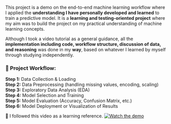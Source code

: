 This project is a demo on the end-to-end machine learning workflow where I applied  the **understanding I have personally developed and learned** to train a predictive model. It is a **learning and testing-oriented project** where my aim was to build the project on my practical understanding of machine learning concepts.

Although I took a video tutorial as a general guidance, all the **implementation including code, workflow structure, discussion of data, and reasoning** was done in my **way**, based on whatever I learned by myself through studying independently.

### 🔁 Project Workflow:
 **Step 1:** Data Collection & Loading  
 **Step 2:** Data Preprocessing (handling missing values, encoding, scaling)  
 **Step 3:** Exploratory Data Analysis (EDA)  
 **Step 4:** Model Selection and Training  
 **Step 5:** Model Evaluation (Accuracy, Confusion Matrix, etc.)  
 **Step 6:** Model Deployment or Visualization of Results
  
 📌 I followed this video as a learning reference.
[![Watch the demo](https://img.youtube.com/vi/dr7z7a_8lQw/0.jpg)](https://youtu.be/dr7z7a_8lQw)



